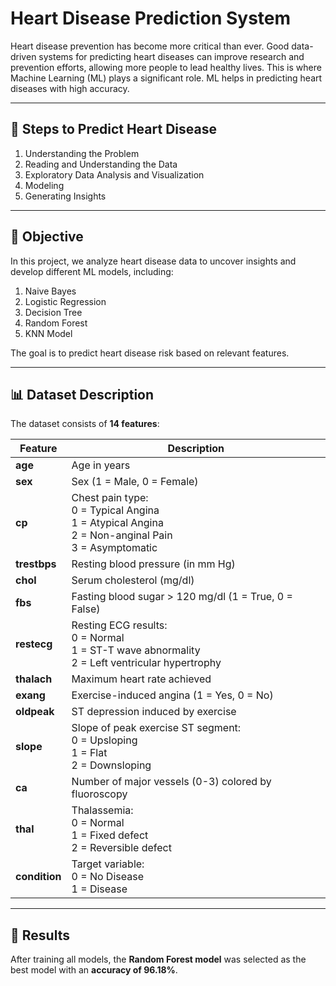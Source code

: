 # Heart Disease Prediction System  

Heart disease prevention has become more critical than ever. Good data-driven systems for predicting heart diseases can improve research and prevention efforts, allowing more people to lead healthy lives. This is where Machine Learning (ML) plays a significant role. ML helps in predicting heart diseases with high accuracy.

---

## 🔹 Steps to Predict Heart Disease  
1. Understanding the Problem  
2. Reading and Understanding the Data  
3. Exploratory Data Analysis and Visualization  
4. Modeling  
5. Generating Insights  

---

## 🎯 Objective  
In this project, we analyze heart disease data to uncover insights and develop different ML models, including:  
1. Naive Bayes  
2. Logistic Regression  
3. Decision Tree  
4. Random Forest
5. KNN Model 

The goal is to predict heart disease risk based on relevant features.

---

## 📊 Dataset Description  
The dataset consists of **14 features**:  

| Feature | Description |
|---------|------------|
| **age** | Age in years |
| **sex** | Sex (1 = Male, 0 = Female) |
| **cp** | Chest pain type: <br> 0 = Typical Angina <br> 1 = Atypical Angina <br> 2 = Non-anginal Pain <br> 3 = Asymptomatic |
| **trestbps** | Resting blood pressure (in mm Hg) |
| **chol** | Serum cholesterol (mg/dl) |
| **fbs** | Fasting blood sugar > 120 mg/dl (1 = True, 0 = False) |
| **restecg** | Resting ECG results: <br> 0 = Normal <br> 1 = ST-T wave abnormality <br> 2 = Left ventricular hypertrophy |
| **thalach** | Maximum heart rate achieved |
| **exang** | Exercise-induced angina (1 = Yes, 0 = No) |
| **oldpeak** | ST depression induced by exercise |
| **slope** | Slope of peak exercise ST segment: <br> 0 = Upsloping <br> 1 = Flat <br> 2 = Downsloping |
| **ca** | Number of major vessels (0-3) colored by fluoroscopy |
| **thal** | Thalassemia: <br> 0 = Normal <br> 1 = Fixed defect <br> 2 = Reversible defect |
| **condition** | Target variable: <br> 0 = No Disease <br> 1 = Disease |

---

## 🚀 Results  
After training all models, the **Random Forest model** was selected as the best model with an **accuracy of 96.18%**.
